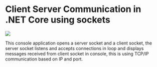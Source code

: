 # Client Server Communication in .NET Core using sockets

<img src="https://i.imgur.com/OLAkD0Y.png">

This console application opens a server socket and a client socket, the server socket listens and accepts connections in loop and displays messages received from client socket in console, this is using TCP/IP communication based on IP and port.
